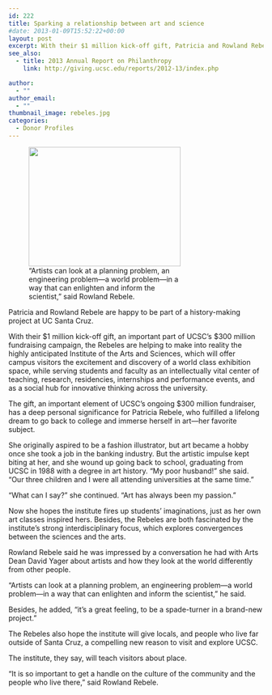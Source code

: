 ```yaml
---
id: 222
title: Sparking a relationship between art and science
#date: 2013-01-09T15:52:22+00:00
layout: post
excerpt: With their $1 million kick-off gift, Patricia and Rowland Rebele are helping to make into reality the highly anticipated Institute of the Arts and Sciences.
see_also:
  - title: 2013 Annual Report on Philanthropy
    link: http://giving.ucsc.edu/reports/2012-13/index.php

author:
  - ""
author_email:
  - ""
thumbnail_image: rebeles.jpg
categories:
  - Donor Profiles
---
```

<figure id="attachment_3171" style="width: 300px" class="wp-caption alignright"><img class="size-medium wp-image-3171" src="http://live-ucsc-giving.pantheonsite.io/wp-content/uploads/2017/09/rebeles-300x236.jpg" alt="" width="300" height="236" srcset="https://ucsc-giving.lndo.site/wp-content/uploads/2017/09/rebeles-300x236.jpg 300w, https://ucsc-giving.lndo.site/wp-content/uploads/2017/09/rebeles.jpg 628w" sizes="(max-width: 300px) 100vw, 300px" /><figcaption class="wp-caption-text">&#8220;Artists can look at a planning problem, an engineering problem—a world problem—in a way that can enlighten and inform the scientist,&#8221; said Rowland Rebele.</figcaption></figure> 

Patricia and Rowland Rebele are happy to be part of a history-making project at UC Santa Cruz.

With their $1 million kick-off gift, an important part of UCSC&#8217;s $300 million fundraising campaign, the Rebeles are helping to make into reality the highly anticipated Institute of the Arts and Sciences, which will offer campus visitors the excitement and discovery of a world class exhibition space, while serving students and faculty as an intellectually vital center of teaching, research, residencies, internships and performance events, and as a social hub for innovative thinking across the university.

The gift, an important element of UCSC&#8217;s ongoing $300 million fundraiser, has a deep personal significance for Patricia Rebele, who fulfilled a lifelong dream to go back to college and immerse herself in art—her favorite subject.

She originally aspired to be a fashion illustrator, but art became a hobby once she took a job in the banking industry. But the artistic impulse kept biting at her, and she wound up going back to school, graduating from UCSC in 1988 with a degree in art history. &#8220;My poor husband!&#8221; she said. &#8220;Our three children and I were all attending universities at the same time.&#8221;

&#8220;What can I say?&#8221; she continued. &#8220;Art has always been my passion.&#8221;

Now she hopes the institute fires up students&#8217; imaginations, just as her own art classes inspired hers. Besides, the Rebeles are both fascinated by the institute&#8217;s strong interdisciplinary focus, which explores convergences between the sciences and the arts.

Rowland Rebele said he was impressed by a conversation he had with Arts Dean David Yager about artists and how they look at the world differently from other people.

&#8220;Artists can look at a planning problem, an engineering problem—a world problem—in a way that can enlighten and inform the scientist,&#8221; he said.

Besides, he added, &#8220;it&#8217;s a great feeling, to be a spade-turner in a brand-new project.&#8221;

The Rebeles also hope the institute will give locals, and people who live far outside of Santa Cruz, a compelling new reason to visit and explore UCSC.

The institute, they say, will teach visitors about place.

&#8220;It is so important to get a handle on the culture of the community and the people who live there,&#8221; said Rowland Rebele.
